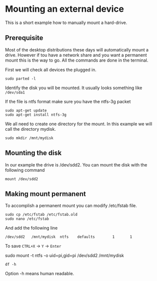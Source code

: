 # Mounting an external device

This is a short example how to manually mount a hard-drive.

## Prerequisite 
Most of the desktop distributions these days will automatically mount a drive.
However if tou have a network share and you want a permanent mount this is the way to go. All the commands are done in the terminal.

First we will check all devices the plugged in.
```
sudo parted -l
```
Identify the disk you will be mounted.
It usually looks something like `/dev/sda1`

If the file is ntfs format make sure you have the ntfs-3g packet
```
sudo apt-get update
sudo apt-get install ntfs-3g
```

We all need to create one directory for the mount. In this example
we will call the directory mydisk.
```
sudo mkdir /mnt/mydisk
```

## Mounting the disk
In our example the drive is /dev/sdd2.
You can mount the disk with the following command
```
mount /dev/sdd2
```

## Making mount permanent
To accomplish a permanent mount you can modify /etc/fstab file.
```
sudo cp /etc/fstab /etc/fstab.old
sudo nano /etc/fstab    
```
And add the following line 
```
/dev/sdd2   /mnt/mydisk  ntfs    defaults        1       1
```
To save `CTRL+X` -> `Y` -> `Enter`

sudo mount -t ntfs -o uid=pi,gid=pi /dev/sdd2 /mnt/mydisk 



```
df -h
``` 

Option -h means human readable.





